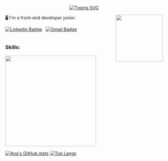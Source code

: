 <div align="center">

  [![Typing SVG](https://readme-typing-svg.herokuapp.com/?color=e33e81&size=35&center=true&vCenter=true&width=1000&lines=Hi,+I'm+Ana+Luiza+🐱)](https://git.io/typing-svg)

  <img height="150" align="right" src="https://media.discordapp.net/attachments/1015469538738970636/1072242998953390130/popcorn.png">

</div>


:desktop_computer: I'm a front-end developer junior.

<div style="display: inline_block"> 

  [![Linkedin Badge](https://img.shields.io/badge/Linkedin-323330?style=for-the-badge&logo=linkedin&logoColor=blue)](https://www.linkedin.com/in/ana-luiza-de-castro-6580081b7/) &nbsp; 
  [![Gmail Badge](https://img.shields.io/badge/-canaluizastro@gmail.com-c14438?style=for-the-badge&logo=Gmail&logoColor=white&link=mailto:canaluizastro@gmail.com)](mailto:canaluizastro@gmail.com) &nbsp;

</div>

#


  ### Skills:

  <img width="290" src="https://skills.thijs.gg/icons?i=html,css,js,ts,react,angular,mysql,bootstrap" >
  

<div style="display: inline_block"> 

  [![Ana's GitHub stats](https://github-readme-stats.vercel.app/api?username=analuizadev&show_icons=true&theme=radical&card_width=200)](https://github.com/anuraghazra/github-readme-stats) 
  [![Top Langs](https://github-readme-stats.vercel.app/api/top-langs/?username=analuizadev&card_width=400&theme=radical)](https://github.com/anuraghazra/github-readme-stats)

</div>



